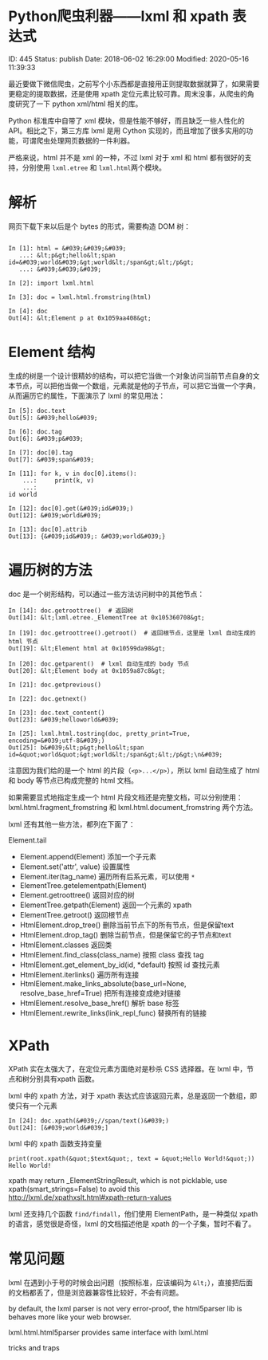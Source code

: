 # Python爬虫利器——lxml 和 xpath 表达式


ID: 445
Status: publish
Date: 2018-06-02 16:29:00
Modified: 2020-05-16 11:39:33


最近要做下微信爬虫，之前写个小东西都是直接用正则提取数据就算了，如果需要更稳定的提取数据，还是使用 xpath 定位元素比较可靠。周末没事，从爬虫的角度研究了一下 python xml/html 相关的库。

Python 标准库中自带了 xml 模块，但是性能不够好，而且缺乏一些人性化的 API。相比之下，第三方库 lxml 是用 Cython 实现的，而且增加了很多实用的功能，可谓爬虫处理网页数据的一件利器。

严格来说，html 并不是 xml 的一种，不过 lxml 对于 xml 和 html 都有很好的支持，分别使用 `lxml.etree` 和 `lxml.html`两个模块。

# 解析

网页下载下来以后是个 bytes 的形式，需要构造 DOM 树：

```

In [1]: html = &#039;&#039;&#039;
   ...: &lt;p&gt;hello&lt;span id=&#039;world&#039;&gt;world&lt;/span&gt;&lt;/p&gt;
   ...: &#039;&#039;&#039;

In [2]: import lxml.html

In [3]: doc = lxml.html.fromstring(html)

In [4]: doc
Out[4]: &lt;Element p at 0x1059aa408&gt;

```

# Element 结构

生成的树是一个设计很精妙的结构，可以把它当做一个对象访问当前节点自身的文本节点，可以把他当做一个数组，元素就是他的子节点，可以把它当做一个字典，从而遍历它的属性，下面演示了 lxml 的常见用法：

```
In [5]: doc.text
Out[5]: &#039;hello&#039;

In [6]: doc.tag
Out[6]: &#039;p&#039;

In [7]: doc[0].tag
Out[7]: &#039;span&#039;

In [11]: for k, v in doc[0].items():
    ...:     print(k, v)
    ...:
id world

In [12]: doc[0].get(&#039;id&#039;)
Out[12]: &#039;world&#039;

In [13]: doc[0].attrib
Out[13]: {&#039;id&#039;: &#039;world&#039;}
```

# 遍历树的方法

doc 是一个树形结构，可以通过一些方法访问树中的其他节点：
    
```
In [14]: doc.getroottree()  # 返回树
Out[14]: &lt;lxml.etree._ElementTree at 0x105360708&gt;

In [19]: doc.getroottree().getroot()  # 返回根节点，这里是 lxml 自动生成的 html 节点
Out[19]: &lt;Element html at 0x10599da98&gt;

In [20]: doc.getparent()  # lxml 自动生成的 body 节点
Out[20]: &lt;Element body at 0x1059a87c8&gt;

In [21]: doc.getprevious()

In [22]: doc.getnext()

In [23]: doc.text_content()
Out[23]: &#039;helloworld&#039;

In [25]: lxml.html.tostring(doc, pretty_print=True, encoding=&#039;utf-8&#039;)
Out[25]: b&#039;&lt;p&gt;hello&lt;span id=&quot;world&quot;&gt;world&lt;/span&gt;&lt;/p&gt;\n&#039;

```
注意因为我们给的是一个 html 的片段（`<p>...</p>`），所以 lxml 自动生成了 html 和 body 等节点已构成完整的 html 文档。

如果需要显式地指定生成一个 html 片段文档还是完整文档，可以分别使用：lxml.html.fragment_fromstring 和 lxml.html.document_fromstring 两个方法。

lxml 还有其他一些方法，都列在下面了：

Element.tail	

* Element.append(Element)	添加一个子元素
* Element.set('attr', value) 设置属性
* Element.iter(tag_name) 遍历所有后系元素，可以使用 `*` 
* ElementTree.getelementpath(Element)	
* Element.getroottree()	返回对应的树
* ElementTree.getpath(Element)	返回一个元素的 xpath
* ElementTree.getroot()	返回根节点
* HtmlElement.drop_tree() 删除当前节点下的所有节点，但是保留text
* HtmlElement.drop_tag() 删除当前节点，但是保留它的子节点和text
* HtmlElement.classes 返回类
* HtmlElement.find_class(class_name) 按照 class 查找 tag
* HtmlElement.get_element_by_id(id, *default) 按照 id 查找元素
* HtmlElement.iterlinks() 遍历所有连接
* HtmlElement.make_links_absolute(base_url=None, resolve_base_href=True) 把所有连接变成绝对链接
* HtmlElement.resolve_base_href() 解析 base 标签
* HtmlElement.rewrite_links(link_repl_func) 替换所有的链接

# XPath

XPath 实在太强大了，在定位元素方面绝对是秒杀 CSS 选择器。在 lxml 中，节点和树分别具有xpath 函数。

lxml 中的 xpath 方法，对于 xpath 表达式应该返回元素，总是返回一个数组，即使只有一个元素

```
In [24]: doc.xpath(&#039;//span/text()&#039;)
Out[24]: [&#039;world&#039;]
```

lxml 中的 xpath 函数支持变量

```
print(root.xpath(&quot;$text&quot;, text = &quot;Hello World!&quot;))
Hello World!
```

xpath may return _ElementStringResult, which is not picklable, use xpath(smart_strings=False) to avoid this http://lxml.de/xpathxslt.html#xpath-return-values

lxml 还支持几个函数 `find/findall`，他们使用 ElementPath，是一种类似 xpath 的语言，感觉很是奇怪，lxml 的文档描述他是 xpath 的一个子集，暂时不看了。

# 常见问题

lxml 在遇到小于号的时候会出问题（按照标准，应该编码为 `&lt;`），直接把后面的文档都丢了，但是浏览器兼容性比较好，不会有问题。

by default, the lxml parser is not very error-proof, the html5parser lib is behaves more like your web browser.

lxml.html.html5parser provides same interface with lxml.html

tricks and traps